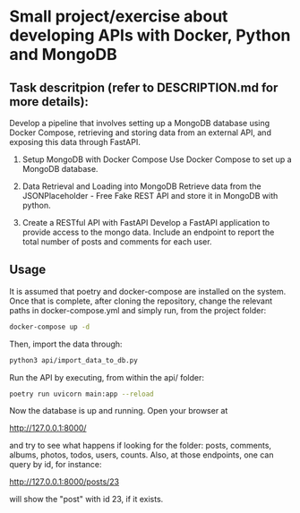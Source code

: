 # Small project/exercise about developing APIs with Docker, Python and MongoDB

## Task descritpion (refer to DESCRIPTION.md for more details):
Develop a pipeline that involves setting up a MongoDB database using Docker Compose, retrieving and storing data from an external API, and exposing this data through FastAPI.

1. Setup MongoDB with Docker Compose
Use Docker Compose to set up a MongoDB database.

2. Data Retrieval and Loading into MongoDB
Retrieve data from the JSONPlaceholder - Free Fake REST API and store it in MongoDB with python.

3. Create a RESTful API with FastAPI
Develop a FastAPI application to provide access to the mongo data. Include an endpoint to report the total number of posts and comments for each user.

## Usage

It is assumed that poetry and docker-compose are installed on the system. Once that is complete, after cloning the repository, change the relevant paths in docker-compose.yml and simply run, from the project folder:

```bash
docker-compose up -d
```

Then, import the data through:

```bash
python3 api/import_data_to_db.py
```

Run the API by executing, from within the api/ folder:


```bash
poetry run uvicorn main:app --reload
```

Now the database is up and running. Open your browser at

http://127.0.0.1:8000/

and try to see what happens if looking for the folder: posts, comments, albums, photos, todos, users, counts.
Also, at those endpoints, one can query by id, for instance:

http://127.0.0.1:8000/posts/23

will show the "post" with id 23, if it exists. 

